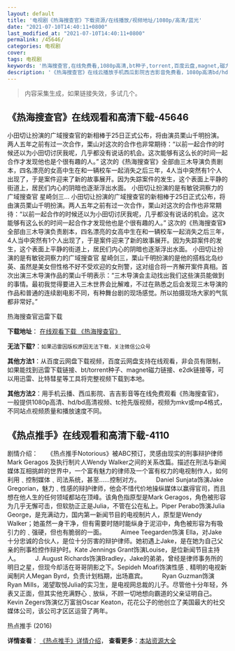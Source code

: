 ```yaml
---
layout: default
title: '电视剧《热海搜查官》下载资源/在线播放/视频地址/1080p/高清/蓝光'
date: "2021-07-10T14:40:11+0800"
last_modified_at: "2021-07-10T14:40:11+0800"
permalink: /45646/
categories: 电视剧
cover:
tags: 电视剧
keywords: '热海搜查官,在线免费看,1080p高清,bt种子,torrent,百度云盘,magnet,磁力链,迅雷下载资源'
description: '《热海搜查官》在线云播放手机西瓜影院吉吉影音免费看，1080p高清bd/hd未删减完整版和tc抢先枪版，mkv/mp4格式，附带bt/torrent种子、magnet/磁力链、百度云盘、网盘资源迅雷下载链接'
---
```


>内容采集生成，如果链接失效，多试几个。


## 《热海搜查官》在线观看和高清下载-45646

小田切让扮演的广域搜查官的新相棒于25日正式公布，将由演员栗山千明扮演。两人五年之前有过一次合作，栗山对这次的合作也非常期待：“以前一起合作的时候还以为小田切讨厌我呢，几乎都没有说话的机会。这次能够有这么长的时间一起合作才发现他也是个很有趣的人。&rdquo; 这次的《热海搜查官》全部由三木导演负责剧本，四名漂亮的女高中生在和一辆校车一起消失之后三年，4人当中突然有1个人出现了，于是案件迎来了新的故事展开。因为失踪案件的发生，这个表面上平静的街道上，居民们内心的阴暗也逐渐浮出水面。 小田切让扮演的是有敏锐洞察力的广域搜查官 星崎剑三... 小田切让扮演的广域搜查官的新相棒于25日正式公布，将由演员栗山千明扮演。两人五年之前有过一次合作，栗山对这次的合作也非常期待：“以前一起合作的时候还以为小田切讨厌我呢，几乎都没有说话的机会。这次能够有这么长的时间一起合作才发现他也是个很有趣的人。&rdquo; 这次的《热海搜查官》全部由三木导演负责剧本，四名漂亮的女高中生在和一辆校车一起消失之后三年，4人当中突然有1个人出现了，于是案件迎来了新的故事展开。因为失踪案件的发生，这个表面上平静的街道上，居民们内心的阴暗也逐渐浮出水面。 小田切让扮演的是有敏锐洞察力的广域搜查官 星崎剑三，栗山千明扮演的是他的搭档北岛纱英、虽然是美女但性格不好不受欢迎的女刑警，这对组合将一齐解开案件真相。首次出演三木导演作品的栗山千明表示：&ldquo;三木导演会主动找出我们这些演员能做到的事情。最初我觉得要进入三木世界会比解难，不过在熟悉之后会发现三木导演的作品和普通的连续剧电影不同，有种舞台剧的现场感觉。所以拍摄现场大家的气氛都非常好。&rdquo;


热海搜查官迅雷下载

**下载地址**： [在线观看下载 《热海搜查官》](https://www.993dy.com//vod-detail-id-6448.html) 


**无法下载?**：`如果迅雷因版权原因无法下载，关注微信公众号 `

**其他方法1**：从百度云网盘下载视频，百度云网盘支持在线观看，非会员有限制，如果能找到迅雷下载链接、bt/torrent种子、magnet磁力链接、e2dk链接等，可以用迅雷、比特彗星等工具将完整视频下载到本地。

**其他方法2**：用手机云播、西瓜影院、吉吉影音等在线免费观看《热海搜查官》，一般提供1080p高清、hd/bd高清视频、tc抢先版视频，视频为mkv或mp4格式，不同站点视频质量和播放速度不同。


## 《热点推手》在线观看和高清下载-4110

剧情介绍：　　《热点推手Notorious》被ABC预订，灵感由现实的刑事辩护律师Mark Geragos 及执行制片人Wendy Walker之间的关系改篇。描述在刑法与新闻媒体互相挑衅的世界中，一个富有魅力的律师及一个富有权力的电视制作人，如何利用﹑控制媒体﹑司法系统，甚至……控制对方。  　　Daniel Sunjata饰演Jake Gregorian，魅力﹑性感的辩护律师，他会不惜代价地操纵媒体以赢得官司，而且想在他人生的任何领域都站在顶峰。该角色指原型是Mark Geragos，角色被形容为几乎无懈可击，但软肋正正是Julia，不管在公在私上。Piper Perabo饰演Julia George，是充满动力，国内第一新闻节目的电视制片人，原型是Wendy Walker；她虽然一身干净，但有需要时随时能纵身于泥沼中，角色被形容为有吸引力的﹑强硬，但也有脆弱的一面。  　　Aimee Teegarden饰演 Ella，对Jake十分忠诚的合伙人，是位十分厉害的辩护律师。她初遇上Jake，是在她为自己父亲的刑事检控作辩护时。Kate Jennings Grant饰演Louise，是位新闻节目主持人。  　　J. August Richards饰演Bradley，Jake的弟弟，曾经是律师事务所的明日之星，但现今却活在哥哥阴影之下。Sepideh Moafi饰演性感﹑精明的电视新闻制片人Megan Byrd，负责计划档期，出场嘉宾。  　　Ryan Guzman饰演Ryan Mills，渴望取悦Julia的实习生，是电视网总裁的儿子。尽管他十分年轻，外表又正面，但其实他充满野心﹑放纵，不顾一切地想向霸道的父亲证明自己。Kevin Zegers饰演亿万富翁Oscar Keaton，花花公子的他创立了美国最大的社交媒体公司，该公司才区区运营了两年。


热点推手 (2016)

**详情查看**： [《热点推手》详情介绍](/movie/4110/)， **查看更多**：[本站资源大全](/movie/t/all/)

